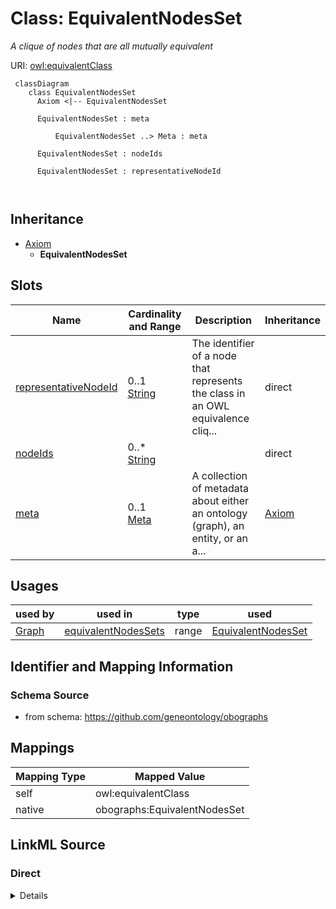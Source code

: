 # Class: EquivalentNodesSet
_A clique of nodes that are all mutually equivalent_




URI: [owl:equivalentClass](http://www.w3.org/2002/07/owl#equivalentClass)



```{mermaid}
 classDiagram
    class EquivalentNodesSet
      Axiom <|-- EquivalentNodesSet
      
      EquivalentNodesSet : meta
        
          EquivalentNodesSet ..> Meta : meta
        
      EquivalentNodesSet : nodeIds
        
      EquivalentNodesSet : representativeNodeId
        
      
```





## Inheritance
* [Axiom](Axiom.md)
    * **EquivalentNodesSet**



## Slots

| Name | Cardinality and Range | Description | Inheritance |
| ---  | --- | --- | --- |
| [representativeNodeId](representativeNodeId.md) | 0..1 <br/> [String](String.md) | The identifier of a node that represents the class in an OWL equivalence cliq... | direct |
| [nodeIds](nodeIds.md) | 0..* <br/> [String](String.md) |  | direct |
| [meta](meta.md) | 0..1 <br/> [Meta](Meta.md) | A collection of metadata about either an ontology (graph), an entity, or an a... | [Axiom](Axiom.md) |





## Usages

| used by | used in | type | used |
| ---  | --- | --- | --- |
| [Graph](Graph.md) | [equivalentNodesSets](equivalentNodesSets.md) | range | [EquivalentNodesSet](EquivalentNodesSet.md) |






## Identifier and Mapping Information







### Schema Source


* from schema: https://github.com/geneontology/obographs





## Mappings

| Mapping Type | Mapped Value |
| ---  | ---  |
| self | owl:equivalentClass |
| native | obographs:EquivalentNodesSet |





## LinkML Source

<!-- TODO: investigate https://stackoverflow.com/questions/37606292/how-to-create-tabbed-code-blocks-in-mkdocs-or-sphinx -->

### Direct

<details>
```yaml
name: EquivalentNodesSet
description: A clique of nodes that are all mutually equivalent
from_schema: https://github.com/geneontology/obographs
rank: 1000
is_a: Axiom
slots:
- representativeNodeId
- nodeIds
class_uri: owl:equivalentClass

```
</details>

### Induced

<details>
```yaml
name: EquivalentNodesSet
description: A clique of nodes that are all mutually equivalent
from_schema: https://github.com/geneontology/obographs
rank: 1000
is_a: Axiom
attributes:
  representativeNodeId:
    name: representativeNodeId
    description: The identifier of a node that represents the class in an OWL equivalence
      clique
    from_schema: https://github.com/geneontology/obographs
    rank: 1000
    alias: representativeNodeId
    owner: EquivalentNodesSet
    domain_of:
    - EquivalentNodesSet
    range: string
  nodeIds:
    name: nodeIds
    from_schema: https://github.com/geneontology/obographs
    rank: 1000
    multivalued: true
    alias: nodeIds
    owner: EquivalentNodesSet
    domain_of:
    - EquivalentNodesSet
    range: string
  meta:
    name: meta
    description: A collection of metadata about either an ontology (graph), an entity,
      or an axiom
    from_schema: https://github.com/geneontology/obographs
    aliases:
    - annotations
    rank: 1000
    alias: meta
    owner: EquivalentNodesSet
    domain_of:
    - GraphDocument
    - Graph
    - Node
    - Edge
    - PropertyValue
    - Axiom
    range: Meta
class_uri: owl:equivalentClass

```
</details>